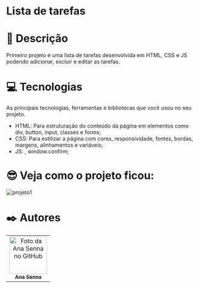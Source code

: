 # Lista de tarefas

 # 📝 Descrição

Primeiro projeto é uma lista de tarefas desenvolvida em HTML, CSS e JS podendo adicionar, excluir e editar as tarefas. 

# 💻 Tecnologias

As principais tecnologias, ferramentas e bibliotecas que você usou no seu projeto.

- HTML: Para estruturação do conteúdo da página em elementos como div, button, input, classes e forms;
- CSS: Para estilizar a página com cores, responsividade, fontes, bordas, margens, alinhamentos e variáveis;
- JS: , window.confirm;

# 😎 Veja como o projeto ficou:
 
![projeto1](https://user-images.githubusercontent.com/109535627/200148950-c6aa8df2-82fe-4d7d-9e1b-8730d4bf782f.png)

# ✒️ Autores

<table>
  <tr>
    <td align="center">
      <a href="https://github.com/Anasenna01">
        <img src="https://github.com/Anasenna01/Portfolio/assets/109535627/e7d9318f-2280-4317-94e7-ce4dd922e76e" width="100px;" alt="Foto da Ana Senna no GitHub"/><br>
        <sub>
          <b>Ana Senna</b>
        </sub>
      </a>
    </td>
  </tr>
</table>
